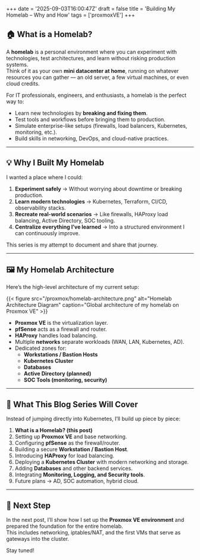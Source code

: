 +++ 
date = '2025-09-03T16:00:47Z' 
draft = false 
title = 'Building My Homelab – Why and How'
tags = ['proxmoxVE'] 
+++

## 🏠 What is a Homelab?

A **homelab** is a personal environment where you can experiment with technologies, test architectures, and learn without risking production systems.  
Think of it as your own **mini datacenter at home**, running on whatever resources you can gather — an old server, a few virtual machines, or even cloud credits.  

For IT professionals, engineers, and enthusiasts, a homelab is the perfect way to:  

- Learn new technologies by **breaking and fixing them**.  
- Test tools and workflows before bringing them to production.  
- Simulate enterprise-like setups (firewalls, load balancers, Kubernetes, monitoring, etc.).  
- Build skills in networking, DevOps, and cloud-native practices.  

---

## 💡 Why I Built My Homelab

I wanted a place where I could:  

1. **Experiment safely** → Without worrying about downtime or breaking production.  
2. **Learn modern technologies** → Kubernetes, Terraform, CI/CD, observability stacks.  
3. **Recreate real-world scenarios** → Like firewalls, HAProxy load balancing, Active Directory, SOC tooling.  
4. **Centralize everything I’ve learned** → Into a structured environment I can continuously improve.  

This series is my attempt to document and share that journey.  

---

## 🖼️ My Homelab Architecture

Here’s the high-level architecture of my current setup:  

{{< figure src="/proxmox/homelab-architecture.png" alt="Homelab Architecture Diagram" caption="Global architecture of my homelab on Proxmox VE" >}}

- **Proxmox VE** is the virtualization layer.  
- **pfSense** acts as a firewall and router.  
- **HAProxy** handles load balancing.  
- Multiple **networks** separate workloads (WAN, LAN, Kubernetes, AD).  
- Dedicated zones for:  
  - **Workstations / Bastion Hosts**  
  - **Kubernetes Cluster**  
  - **Databases**  
  - **Active Directory (planned)**  
  - **SOC Tools (monitoring, security)**  

---

## 🚀 What This Blog Series Will Cover

Instead of jumping directly into Kubernetes, I’ll build up piece by piece:  

1. **What is a Homelab? (this post)**  
2. Setting up **Proxmox VE** and base networking.  
3. Configuring **pfSense** as the firewall/router.  
4. Building a secure **Workstation / Bastion Host**.  
5. Introducing **HAProxy** for load balancing.  
6. Deploying a **Kubernetes Cluster** with modern networking and storage.  
7. Adding **Databases** and other backend services.  
8. Integrating **Monitoring, Logging, and Security tools**.  
9. Future plans → AD, SOC automation, hybrid cloud.  

---

## 🔮 Next Step

In the next post, I’ll show how I set up the **Proxmox VE environment** and prepared the foundation for the entire homelab.  
This includes networking, iptables/NAT, and the first VMs that serve as gateways into the cluster.  

Stay tuned!  
